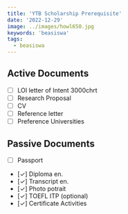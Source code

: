 ```yaml
---
title: 'YTB Scholarship Prerequisite'
date: '2022-12-29'
image: ../images/howl650.jpg
keywords: 'beasiswa'
tags:
  - beasiswa
---
```


## Active Documents

- [ ] LOI letter of Intent 3000chrt
- [ ] Research Proposal
- [ ] CV
- [ ] Reference letter
- [ ] Preference Universities

## Passive Documents

- [ ] Passport
- [✓] Diploma en.
- [✓] Transcript en.
- [✓] Photo potrait
- [✓] TOEFL ITP (optional)
- [✓] Certificate Activities
